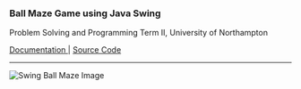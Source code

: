 ### Ball Maze Game using Java Swing
Problem Solving and Programming Term II, University of Northampton

<a href = "https://diwaslamsal.github.io/SwingBallMaze/diwas-lamsal-18406547-technical-report-PSP.pdf" target="_blank"> Documentation </a> | <a href = "https://github.com/DiwasLamsal/SwingBallMaze/tree/master/main" target="_blank"> Source Code </a>

<hr>

![Swing Ball Maze Image](https://diwaslamsal.com.np/assets/img/project_images/1597583151.1433-Logo-CapturasdasdadPNG.PNG)

